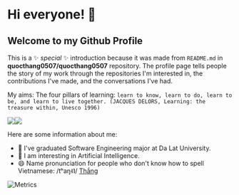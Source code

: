 # Hi everyone! 👋
## Welcome to my Github Profile

This is a ✨ _special_ ✨ introduction because it was made from `README.md` in **quocthang0507/quocthang0507** repository. The profile page tells people the story of my work through the repositories I'm interested in, the contributions I've made, and the conversations I've had.

My aims: The four pillars of learning: `learn to know, learn to do, learn to be, and learn to live together. (JACQUES DELORS, Learning: the treasure within, Unesco 1996)`

<img src="https://github-readme-stats.vercel.app/api?username=quocthang0507&show_icons=true&theme=vue"><img src="https://github-readme-stats.vercel.app/api/top-langs/?username=quocthang0507&layout=compact&theme=vue">

Here are some information about me:

- 🌱 I've graduated Software Engineering major at Da Lat University.
- 👯 I am interesting in Artificial Intelligence.
- 😄 Name pronunciation for people who don't know how to spell Vietnamese: /tʰaŋ˧˥/ [Thắng](https://vi.wiktionary.org/wiki/th%E1%BA%AFng#Ti%E1%BA%BFng_Vi%E1%BB%87t)

![Metrics](https://metrics.lecoq.io/quocthang0507?template=classic&isocalendar=1&languages=1&introduction=1&isocalendar.duration=half-year&languages.limit=8&languages.sections=most-used&languages.colors=github&languages.threshold=0%25&languages.indepth=false&languages.recent.load=300&languages.recent.days=14&introduction.title=true&config.timezone=Asia%2FSaigon)

